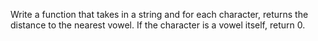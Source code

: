 Write a function that takes in a string and for each character, returns the distance to the nearest vowel. 
If the character is a vowel itself, return 0.
